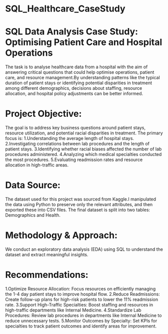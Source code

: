 # SQL_Healthcare_CaseStudy
# SQL Data Analysis Case Study: Optimising Patient Care and Hospital Operations
The task is to analyse healthcare data from a hospital with the aim of answering critical questions that could help optimise operations, patient care, and resource management.By understanding patterns like the typical duration of patient stays or identifying potential disparities in treatment among different demographics, decisions about staffing, resource allocation, and hospital policy adjustments can be better informed.
# Project Objective: 
The goal is to address key business questions around patient stays, resource utilization, and potential racial disparities in treatment. The primary focus is:
1.Understanding the average length of hospital stays.
2.Investigating correlations between lab procedures and the length of patient stays.
3.Identifying whether racial biases affected the number of lab procedures administered.
4.Analyzing which medical specialties conducted the most procedures.
5.Evaluating readmission rates and resource allocation in high-traffic areas.
# Data Source: 
The dataset used for this project was sourced from Kaggle.I manipulated the data using Python to preserve only the relevant attributes, and then exported these into CSV files. The final dataset is split into two tables: Demographics and Health.
# Methodology & Approach:
We conduct an exploratory data analysis (EDA) using SQL to understand the dataset and extract meaningful insights.
# Recommendations:
1.Optimize Resource Allocation: Focus resources on efficiently managing the 1-4 day patient stays to improve hospital flow.
2.Reduce Readmissions: Create follow-up plans for high-risk patients to lower the 11% readmission rate.
3.Support High-Traffic Specialties: Boost staffing and resources in high-traffic departments like Internal Medicine.
4.Standardize Lab Procedures: Review lab procedures in departments like Internal Medicine to reduce unnecessary tests.
5.Monitor Outcomes by Specialty: Set KPIs for specialties to track patient outcomes and identify areas for improvement.
